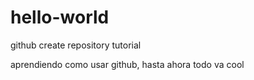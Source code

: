 # hello-world
github create repository tutorial

aprendiendo como usar github, hasta ahora todo va cool
